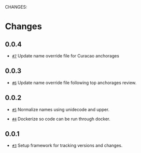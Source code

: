 CHANGES:

Changes
=======

0.0.4
-----

* [`#7`](https://github.com/GlobalFishingWatch/anchorages_pipeline/pull/7)
  Update name override file for Curacao anchorages

0.0.3
-----

* [`#6`](https://github.com/GlobalFishingWatch/anchorages_pipeline/pull/6)
  Update name override file following top anchorages review.

0.0.2
-----

* [`#5`](https://github.com/GlobalFishingWatch/anchorages_pipeline/pull/5)
  Normalize names using unidecode and upper.

* [`#4`](https://github.com/GlobalFishingWatch/anchorages_pipeline/pull/4)
  Dockerize so code can be run through docker.


0.0.1
-----

* [`#3`](https://github.com/GlobalFishingWatch/anchorages_pipeline/pull/3)
  Setup framework for tracking versions and changes.

